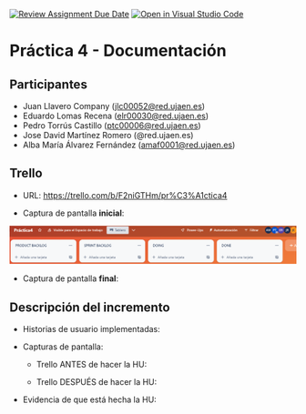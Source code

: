 [![Review Assignment Due Date](https://classroom.github.com/assets/deadline-readme-button-24ddc0f5d75046c5622901739e7c5dd533143b0c8e959d652212380cedb1ea36.svg)](https://classroom.github.com/a/hCaQWL7N)
[![Open in Visual Studio Code](https://classroom.github.com/assets/open-in-vscode-718a45dd9cf7e7f842a935f5ebbe5719a5e09af4491e668f4dbf3b35d5cca122.svg)](https://classroom.github.com/online_ide?assignment_repo_id=10981322&assignment_repo_type=AssignmentRepo)

# Práctica 4 - Documentación

## Participantes

* Juan Llavero Company (jlc00052@red.ujaen.es)
* Eduardo Lomas Recena (elr00030@red.ujaen.es)
* Pedro Torrús Castillo (ptc00006@red.ujaen.es)
* Jose David Martínez Romero (@red.ujaen.es)
* Alba María Álvarez Fernández (amaf0001@red.ujaen.es)

## Trello

* URL: https://trello.com/b/F2niGTHm/pr%C3%A1ctica4

* Captura de pantalla **inicial**:

<img src="./assets/img/trelloINICIO.png">

* Captura de pantalla **final**:



## Descripción del incremento

* Historias de usuario implementadas:


* Capturas de pantalla:

    * Trello ANTES de hacer la HU:
    
    * Trello DESPUÉS de hacer la HU:


* Evidencia de que está hecha la HU: